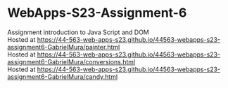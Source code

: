 
# WebApps-S23-Assignment-6
Assignment introduction to Java Script and DOM <br>
Hosted at https://44-563-web-apps-s23.github.io/44563-webapps-s23-assignment6-GabrielMura/painter.html <br>
Hosted at https://44-563-web-apps-s23.github.io/44563-webapps-s23-assignment6-GabrielMura/conversions.html <br>
Hosted at https://44-563-web-apps-s23.github.io/44563-webapps-s23-assignment6-GabrielMura/candy.html <br>